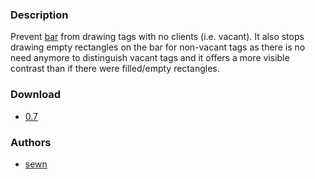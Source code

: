 ### Description

Prevent [bar](/dwl/dwl-patches/wiki/bar) from drawing tags with no clients (i.e. vacant).
It also stops drawing empty rectangles on the bar for non-vacant tags as there is no need anymore to distinguish vacant tags and it offers a more visible contrast than if there were filled/empty rectangles.

### Download
- [0.7](/dwl/dwl-patches/raw/branch/main/patches/hide_vacant_tags/hide_vacant_tags.patch)

### Authors
- [sewn](https://codeberg.org/sewn)

